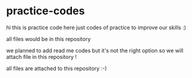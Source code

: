 # practice-codes
hi this is practice code here just codes of practice to improve our skills :)

all files would be in this repository

we planned to add read me codes but it's not the right option so we will attach file in this repository !

all files are attached to this repository :-)
